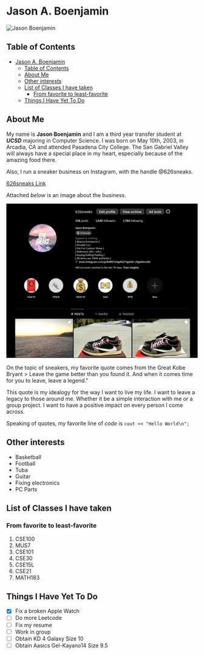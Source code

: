 # Jason A. Boenjamin
![Jason Boenjamin](./Screenshots.Jason_Boenjamin)
## Table of Contents

- [Jason A. Boenjamin](#jason-a-boenjamin)
  - [Table of Contents](#table-of-contents)
  - [About Me](#about-me)
  - [Other interests](#other-interests)
  - [List of Classes I have taken](#list-of-classes-i-have-taken)
    - [From favorite to least-favorite](#from-favorite-to-least-favorite)
  - [Things I Have Yet To Do](#things-i-have-yet-to-do)

## About Me

My name is **Jason Boenjamin** and I am a third year transfer student at ***UCSD*** majoring in Computer Science. I was born on May 10th, 2003, in Arcadia, CA and attended Pasadena City College. The San Gabriel Valley will always have a special place in my heart, especially because of the amazing food there. 

Also, I run a sneaker business on Instagram, with the handle @626sneaks. 

[626sneaks Link](https://www.instagram.com/626sneaks/?hl=en)

Attached *below* is an image about the business. 

![626sneaksImage](./Screenshots/626sneaks.jpg)

On the topic of sneakers, my favorite quote comes from the Great Kobe Bryant > Leave the game better than you found it. And when it comes time for you to leave, leave a legend."

This quote is my idealogy for the way I want to live my life. I want to leave a legacy to those around me. Whether it be a simple interaction with me or a group project. I want to have a positive impact on every person I come across. 

Speaking of quotes, my favorite line of *code* is `cout << "Hello World\n";`

## Other interests

* Basketball
* Football
* Tuba
* Guitar
* Fixing electronics
* PC Parts

## List of Classes I have taken 
### From favorite to least-favorite

1. CSE100
2. MUS7
3. CSE101
4. CSE30
5. CSE15L
6. CSE21
7. MATH183


## Things I Have Yet To Do

- [x] Fix a broken Apple Watch
- [ ] Do more Leetcode
- [ ] Fix my resume
- [ ] Work in group
- [ ] Obtain KD 4 Galaxy Size 10
- [ ] Obtain Aasics Gel-Kayano14 Size 9.5 
